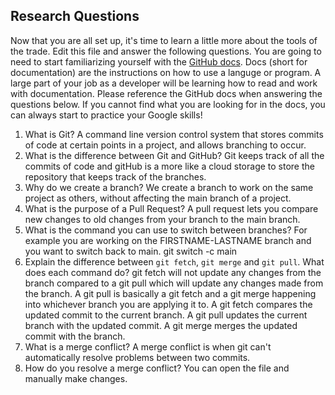 ## Research Questions 

Now that you are all set up, it's time to learn a little more about the tools of the trade. Edit this file and answer the following questions. You are going to need to start familiarizing yourself with the [GitHub docs](https://docs.github.com/en). Docs (short for documentation) are the instructions on how to use a languge or program. A large part of your job as a developer will be learning how to read and work with documentation. Please reference the GitHub docs when answering the questions below. If you cannot find what you are looking for in the docs, you can always start to practice your Google skills!

1. What is Git? A command line version control system that stores commits of code at certain points in a project, and allows branching to occur.  
2. What is the difference between Git and GitHub?  Git keeps track of all the commits of code and gitHub is a more like a cloud storage to store the repository that keeps track of the branches.  
3. Why do we create a branch? We create a branch to work on the same project as others, without affecting the main branch of a project. 
4. What is the purpose of a Pull Request? A pull request lets you compare new changes to old changes from your branch to the main branch.   
5. What is the command you can use to switch between branches? For example you are working on the FIRSTNAME-LASTNAME branch and you want to switch back to main. git switch -c main
6. Explain the difference between `git fetch`, `git merge` and `git pull`. What does each command do?  git fetch will not update any changes from the branch compared to a git pull which will update any changes made from the branch. A git pull is basically a git fetch and a git merge happening into whichever branch you are applying it to.  A git fetch compares the updated commit to the current branch.  A git pull updates the current branch with the updated commit. A git merge merges the updated commit with the branch.
7. What is a merge conflict? A merge conflict is when git can't automatically resolve problems between two commits. 
8. How do you resolve a merge conflict? You can open the file and manually make changes.  
